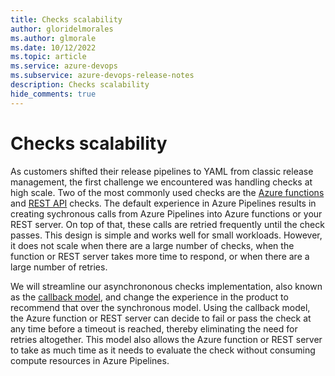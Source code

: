 ```yaml
---
title: Checks scalability
author: gloridelmorales
ms.author: glmorale
ms.date: 10/12/2022
ms.topic: article
ms.service: azure-devops
ms.subservice: azure-devops-release-notes
description: Checks scalability
hide_comments: true
---
```


# Checks scalability

As customers shifted their release pipelines to YAML from classic release management, the first challenge we encountered was handling checks at high scale. Two of the most commonly used checks are the [Azure functions](https://learn.microsoft.com/en-us/azure/devops/pipelines/process/approvals?view=azure-devops&tabs=check-pass#invoke-azure-function) and [REST API](https://learn.microsoft.com/en-us/azure/devops/pipelines/process/approvals?view=azure-devops&tabs=check-pass#invoke-rest-api) checks. The default experience in Azure Pipelines results in creating sychronous calls from Azure Pipelines into Azure functions or your REST server. On top of that, these calls are retried frequently until the check passes. This design is simple and works well for small workloads. However, it does not scale when there are a large number of checks, when the function or REST server takes more time to respond, or when there are a large number of retries.

We will streamline our asynchrononous checks implementation, also known as the [callback model](https://learn.microsoft.com/en-us/azure/devops/pipelines/tasks/utility/azure-function?view=azure-devops#is-there-an-example-of-an-azure-function-that-uses-the-callback-completion-mode), and change the experience in the product to recommend that over the synchronous model. Using the callback model, the Azure function or REST server can decide to fail or pass the check at any time before a timeout is reached, thereby eliminating the need for retries altogether. This model also allows the Azure function or REST server to take as much time as it needs to evaluate the check without consuming compute resources in Azure Pipelines.




